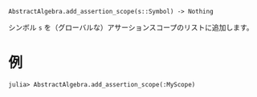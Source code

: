 ```
AbstractAlgebra.add_assertion_scope(s::Symbol) -> Nothing
```

シンボル `s` を（グローバルな）アサーションスコープのリストに追加します。

# 例

```jldoctest
julia> AbstractAlgebra.add_assertion_scope(:MyScope)

```
